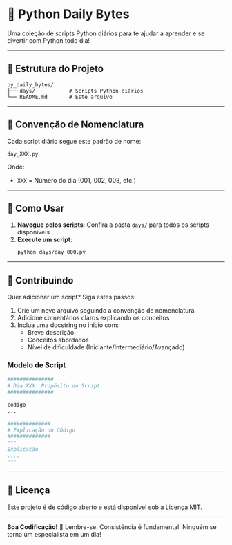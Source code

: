 # 🐍 Python Daily Bytes

Uma coleção de scripts Python diários para te ajudar a aprender e se divertir com Python todo dia\!

-----

## 📁 Estrutura do Projeto

```
py_daily_bytes/
├── days/           # Scripts Python diários
└── README.md       # Este arquivo
```

-----

## 🎯 Convenção de Nomenclatura

Cada script diário segue este padrão de nome:

```
day_XXX.py
```

Onde:

  - `XXX` = Número do dia (001, 002, 003, etc.)

-----

## 🚀 Como Usar

1.  **Navegue pelos scripts**: Confira a pasta `days/` para todos os scripts disponíveis
2.  **Execute um script**:
    ```bash
    python days/day_000.py
    ```

-----

## 🤝 Contribuindo

Quer adicionar um script? Siga estes passos:

1.  Crie um novo arquivo seguindo a convenção de nomenclatura
2.  Adicione comentários claros explicando os conceitos
3.  Inclua uma docstring no início com:
      - Breve descrição
      - Conceitos abordados
      - Nível de dificuldade (Iniciante/Intermediário/Avançado)

### Modelo de Script

```python
###############
# Dia XXX: Propósito do Script
###############

código 
...

##############
# Explicação do Código
##############
"""
Explicação
....
"""
```

-----

## 📄 Licença

Este projeto é de código aberto e está disponível sob a Licença MIT.

-----

**Boa Codificação\!** 🎉 Lembre-se: Consistência é fundamental. Ninguém se torna um especialista em um dia\!